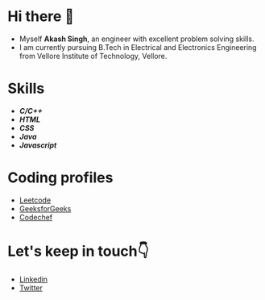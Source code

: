 # Hi there 👋


- Myself **Akash Singh**, an engineer with excellent problem solving skills.
- I am currently pursuing B.Tech in Electrical and Electronics Engineering from Vellore Institute of Technology, Vellore.

# Skills

- _**C/C++**_
- _**HTML**_
- _**CSS**_
- _**Java**_
- _**Javascript**_

# Coding profiles

- [Leetcode](https://leetcode.com/Akash_singh11/)
- [GeeksforGeeks](https://auth.geeksforgeeks.org/user/akkisingh11)
- [Codechef](https://www.codechef.com/users/akash_singh011)

# Let's keep in touch:point_down: 
- [Linkedin](https://www.linkedin.com/in/akash-singh-54529a1b0/)
- [Twitter](https://twitter.com/AkkiSingh_11)
